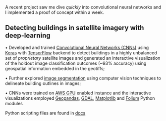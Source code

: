  
A recent project saw me dive _quickly_ into convolutional neural networks and I implemented a proof of concept within a week. 

## Detecting buildings in satellite imagery with deep-learning  

• Developed and trained [Convolutional Neural Networks (CNNs)](http://cs231n.github.io/convolutional-networks/) using [Keras](https://keras.io/) with [TensorFlow](https://github.com/tensorflow/tensorflow) backend to detect buildings in a highly unbalanced set of *proprietary* satellite images and generated an interactive visualization of the holdout image classification outcomes (~93% accuracy) using geospatial information embedded in the geotiffs;  

• Further explored [image segmentation](https://en.wikipedia.org/wiki/Image_segmentation) using computer vision techniques to delineate building outlines in images;  

• CNNs were trained on [AWS GPU](https://aws.amazon.com/ec2/instance-types/) enabled instance and the interactive visualizations employed [Geopandas](http://geopandas.org/), [GDAL](https://en.wikipedia.org/wiki/GDAL), [Matplotlib](https://matplotlib.org/) and [Folium](https://folium.readthedocs.io/en/latest/index.html) Python modules  

Python scripting files are found in [docs](https://github.com/hengrumay/image_classification/tree/master/docs)
